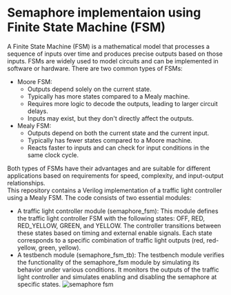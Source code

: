# Semaphore implementaion using Finite State Machine (FSM)
A Finite State Machine (FSM) is a mathematical model that processes a sequence of inputs over time and produces precise outputs based on those inputs. FSMs are widely used to model circuits and can be implemented in software or hardware.
There are two common types of FSMs:
- Moore FSM:
  - Outputs depend solely on the current state.
  - Typically has more states compared to a Mealy machine.
  - Requires more logic to decode the outputs, leading to larger circuit delays.
  - Inputs may exist, but they don't directly affect the outputs.</br>
- Mealy FSM:
  - Outputs depend on both the current state and the current input.
  - Typically has fewer states compared to a Moore machine.
  - Reacts faster to inputs and can check for input conditions in the same clock cycle.

Both types of FSMs have their advantages and are suitable for different applications based on requirements for speed, complexity, and input-output relationships.
</br>
This repository contains a Verilog implementation of a traffic light controller using a Mealy FSM. The code consists of two essential modules: 
- A traffic light controller module (semaphore_fsm):
This module defines the traffic light controller FSM with the following states: OFF, RED, RED_YELLOW, GREEN, and YELLOW. The controller transitions between these states based on timing and external enable signals. Each state corresponds to a specific combination of traffic light outputs (red, red-yellow, green, yellow).
- A testbench module (semaphore_fsm_tb):
The testbench module verifies the functionality of the semaphore_fsm module by simulating its behavior under various conditions. It monitors the outputs of the traffic light controller and simulates enabling and disabling the semaphore at specific states.
![semaphore fsm](https://github.com/poojitha-lagidi/semaphore-fsm/assets/160959553/7b805fb9-7397-4398-8c5b-d277f4cdbe30)
